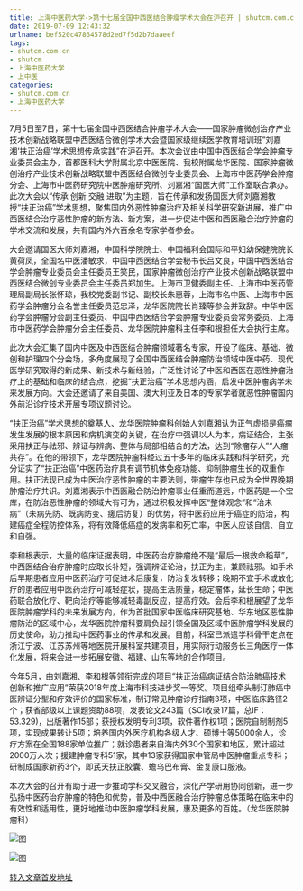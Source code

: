 ```yaml
---
title: 上海中医药大学->第十七届全国中西医结合肿瘤学术大会在沪召开 | shutcm.com.cn
date: 2019-07-09 12:43:32
urlname: bef520c47864578d2ed7f5d2b7daaeef
tags: 
- shutcm.com.cn
- shutcm
- 上海中医药大学
- 上中医
categories:
- shutcm.com.cn
- 上海中医药大学
---
```



7月5日至7日，第十七届全国中西医结合肿瘤学术大会——国家肿瘤微创治疗产业技术创新战略联盟中西医结合微创学术大会暨国家级继续医学教育培训班“刘嘉湘‘扶正治癌’学术思想传承实践”在沪召开。本次会议由中国中西医结合学会肿瘤专业委员会主办，首都医科大学附属北京中医医院、我校附属龙华医院、国家肿瘤微创治疗产业技术创新战略联盟中西医结合微创专业委员会、上海市中医药学会肿瘤分会、上海市中医药研究院中医肿瘤研究所、刘嘉湘“国医大师”工作室联合承办。此次大会以“传承 创新 交融 进取”为主题，旨在传承和发扬国医大师刘嘉湘教授“扶正治癌”学术思想，聚焦国内外恶性肿瘤治疗及相关科学研究新进展，推广中西医结合治疗恶性肿瘤的新方法、新方案，进一步促进中医和西医融合治疗肿瘤的学术交流和发展，共有国内外六百余名专家学者参会。

大会邀请国医大师刘嘉湘，中国科学院院士、中国福利会国际和平妇幼保健院院长黄荷凤，全国名中医潘敏求，中国中西医结合学会秘书长吕文良，中国中西医结合学会肿瘤专业委员会主任委员王笑民，国家肿瘤微创治疗产业技术创新战略联盟中西医结合微创专业委员会主任委员郑加生。上海市卫健委副主任、上海市中医药管理局副局长张怀琼，我校党委副书记、副校长朱惠蓉，上海市名中医、上海市中医药学会肿瘤分会名誉主任委员范忠泽，龙华医院院长肖臻等参会并致辞。中华中医药学会肿瘤分会副主任委员、中国中西医结合学会肿瘤专业委员会常务委员、上海市中医药学会肿瘤分会主任委员、龙华医院肿瘤科主任李和根担任大会执行主席。

此次大会汇集了国内中医及中西医结合肿瘤领域著名专家，开设了临床、基础、微创和护理四个分会场，多角度展现了全国中西医结合肿瘤防治领域中医中药、现代医学研究取得的新成果、新技术与新经验，广泛性讨论了中医和西医在恶性肿瘤治疗上的基础和临床的结合点，挖掘“扶正治癌”学术思想内涵，启发中医肿瘤病学未来发展方向。大会还邀请了来自美国、澳大利亚及日本的专家学者就恶性肿瘤国内外前沿诊疗技术开展专项议题讨论。

“扶正治癌”学术思想的奠基人、龙华医院肿瘤科创始人刘嘉湘认为正气虚损是癌瘤发生发展的根本原因和病机演变的关键，在治疗中强调以人为本，病证结合，主张采用扶正与祛邪、辨证与辨病、整体与局部相结合的方法，达到“除瘤存人”“人瘤共存”。在他的带领下，龙华医院肿瘤科经过五十多年的临床实践和科学研究，充分证实了“扶正治癌”中医药治疗具有调节机体免疫功能、抑制肿瘤生长的双重作用。扶正法现已成为中医治疗恶性肿瘤的主要法则，带瘤生存也已成为全世界晚期肿瘤治疗共识。刘嘉湘表示中西医融合防治肿瘤事业任重而道远，中医药是一个宝库，在防治恶性肿瘤的领域大有可为，通过积极发挥中医“整体观念”和“治未病”（未病先防、既病防变、瘥后防复）的优势，将中医药应用于癌症的防治，构建癌症全程防控体系，将有效降低癌症的发病率和死亡率，中医人应该自信、自立和自强。

李和根表示，大量的临床证据表明，中医药治疗肿瘤绝不是“最后一根救命稻草”，中西医结合治疗肿瘤时应取长补短，强调辨证论治，扶正为主，兼顾祛邪。如手术后早期患者应用中医药治疗可促进术后康复，防治复发转移；晚期不宜手术或放化疗的患者应用中医药治疗可减轻症状，提高生活质量，稳定瘤体，延长生命；中医药联合放化疗、靶向治疗等能够减轻毒副反应，提高疗效。会后李和根展望了龙华医院肿瘤学科的未来发展方向，作为首批国家中医临床研究基地、华东地区恶性肿瘤防治的区域中心，龙华医院肿瘤科要肩负起引领全国及区域中医肿瘤学科发展的历史使命，助力推动中医药事业的传承和发展。目前，科室已派遣学科骨干定点在浙江宁波、江苏苏州等地医院开展科室共建项目，用实际行动服务长三角医疗一体化发展，将来会进一步拓展安徽、福建、山东等地的合作项目。

今年5月，由刘嘉湘、李和根等领衔完成的项目“扶正治癌病证结合防治肺癌技术创新和推广应用”荣获2018年度上海市科技进步奖一等奖。项目组牵头制订肺癌中医辨证分型和疗效评价的国家标准，制订常见肿瘤诊疗指南3项，中医临床路径2个；获省部级以上课题资助88项，发表论文243篇（SCI收录17篇，总IF：53.329)，出版著作15部；获授权发明专利3项，软件著作权1项；医院自制制剂5项，实现成果转让5项；培养国内外医疗机构各级人才、硕博士等5000余人，诊疗方案在全国188家单位推广；就诊患者来自海内外30个国家和地区，累计超过2000万人次；援建肿瘤专科51家，其中13家获得国家中管局中医肿瘤重点专科；研制成国家新药3个，即芪天扶正胶囊、蟾乌巴布膏、金复康口服液。

本次大会的召开有助于进一步推动学科交叉融合，深化产学研用协同创新，进一步弘扬中医药治疗肿瘤的特色和优势，普及中西医融合治疗肿瘤总体策略在临床中的有效性和适用性，更好地推动中医肿瘤学科发展，惠及更多的百姓。（龙华医院肿瘤科）



![图](http://www.shutcm.edu.cn/_upload/article/images/02/4c/e0d0b08044e7bef96c55d39c9a33/94be507e-c705-48bb-8f8b-2acb4ea029b4.jpg)

![图](http://www.shutcm.edu.cn/_upload/article/images/02/4c/e0d0b08044e7bef96c55d39c9a33/9d852f2a-03e0-419e-91db-7a3cbd37c17a.jpg)

[转入文章首发地址](http://www.shutcm.edu.cn/2019/0709/c973a111682/page.htm)